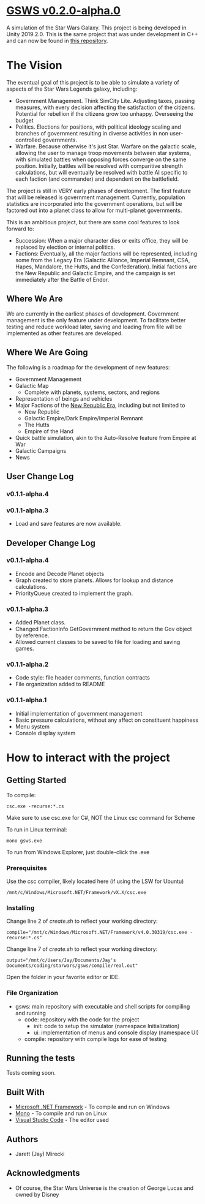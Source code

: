 # [GSWS v0.2.0-alpha.0](https://github.com/jaymirecki/gsws)

A simulation of the Star Wars Galaxy. This project is being developed in Unity 2019.2.0. This is the same project that was under development in C++ and can now be found in [this repository](https://github.com/jaymirecki/gsws-deprecated).

# The Vision
The eventual goal of this project is to be able to simulate a variety of aspects of the Star Wars Legends galaxy, including:

* Government Management. Think SimCity Lite. Adjusting taxes, passing measures, with every decision affecting the satisfaction of the citizens. Potential for rebellion if the citizens grow too unhappy. Overseeing the budget
* Politics. Elections for positions, with political ideology scaling and branches of government resulting in diverse activities in non user-controlled governments.
* Warfare. Because otherwise it's just Star. Warfare on the galactic scale, allowing the user to manage troop movements between star systems, with simulated battles when opposing forces converge on the same position. Initially, battles will be resolved with comparitive strength calculations, but will eventually be resolved with battle AI specific to each faction (and commander) and dependent on the battlefield.

The project is still in VERY early phases of development. The first feature that will be released is government management. Currently, population statistics are incorporated into the government operations, but will be factored out into a planet class to allow for multi-planet governments.

This is an ambitious project, but there are some cool features to look forward to:

* Succession: When a major character dies or exits office, they will be replaced by election or internal politics.
* Factions: Eventually, all the major factions will be represented, including some from the Legacy Era (Galactic Alliance, Imperial Remnant, CSA, Hapes, Mandalore, the Hutts, and the Confederation). Initial factions are the New Republic and Galactic Empire, and the campaign is set immediately after the Battle of Endor.

## Where We Are
We are currently in the earliest phases of development. Government management is the only feature under development. To facilitate better testing and reduce workload later, saving and loading from file will be implemented as other features are developed.

## Where We Are Going
The following is a roadmap for the development of new features:

* Government Management
* Galactic Map
    * Complete with planets, systems, sectors, and regions
* Representation of beings and vehicles
* Major Factions of the [New Republic Era](https://starwars.fandom.com/wiki/New_Republic_era), including but not limited to
    * New Republic
    * Galactic Empire/Dark Empire/Imperial Remnant
    * The Hutts
    * Empire of the Hand
* Quick battle simulation, akin to the Auto-Resolve feature from Empire at War
* Galactic Campaigns
* News

## User Change Log
### v0.1.1-alpha.4

### v0.1.1-alpha.3
* Load and save features are now available.

## Developer Change Log
### v0.1.1-alpha.4
* Encode and Decode Planet objects
* Graph created to store planets. Allows for lookup and distance calculations.
* PriorityQueue created to implement the graph.
### v0.1.1-alpha.3
* Added Planet class.
* Changed FactionInfo GetGovernment method to return the Gov object by reference.
* Allowed current classes to be saved to file for loading and saving games.
### v0.1.1-alpha.2
* Code style: file header comments, function contracts
* File organization added to README
### v0.1.1-alpha.1
* Initial implementation of government management
* Basic pressure calculations, without any affect on constituent happiness
* Menu system
* Console display system

# How to interact with the project
## Getting Started

To compile: 
```
csc.exe -recurse:*.cs
```
Make sure to use csc.exe for C#, NOT the Linux csc command for Scheme

To run in Linux terminal: 
```
mono gsws.exe
```
To run from Windows Explorer, just double-click the .exe

### Prerequisites

Use the csc compiler, likely located here (if using the LSW for Ubuntu)

```
/mnt/c/Windows/Microsoft.NET/Framework/vX.X/csc.exe
```

### Installing

Change line 2 of *create.sh* to reflect your working directory:

```
compile="/mnt/c/Windows/Microsoft.NET/Framework/v4.0.30319/csc.exe -recurse:*.cs"
```

Change line 7 of *create.sh* to reflect your working directory:

```
output="/mnt/c/Users/Jay/Documents/Jay's Documents/coding/starwars/gsws/compile/real.out"
```

Open the folder in your favorite editor or IDE.

### File Organization
* gsws: main repository with executable and shell scripts for compiling and running
    * code: repository with the code for the project
        * init: code to setup the simulator (namespace Initialization)
        * ui: implementation of menus and console display (namespace UI)
    * compile: repository with compile logs for ease of testing

## Running the tests

Tests coming soon.

## Built With

* [Microsoft .NET Framework](https://dotnet.microsoft.com/download/dotnet-framework-runtime/net472) - To compile and run on Windows
* [Mono](https://www.mono-project.com/download/stable/) - To compile and run on Linux
* [Visual Studio Code](https://code.visualstudio.com/) - The editor used

## Authors

* Jarett (Jay) Mirecki

## Acknowledgments

* Of course, the Star Wars Universe is the creation of George Lucas and owned by Disney